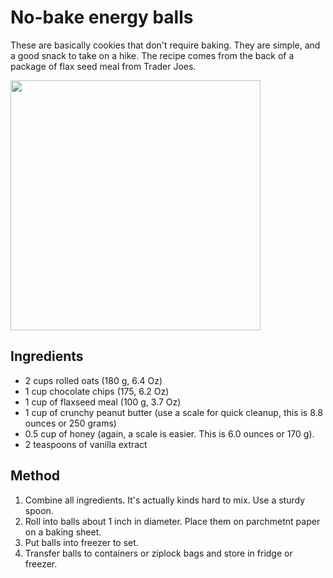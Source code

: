 # No-bake energy balls

These are basically cookies that don't require baking. They are simple, and a good snack to take on a hike. The recipe comes from the back of a package of flax seed meal from Trader Joes.

<img src="https://user-images.githubusercontent.com/1107796/71627151-239cbd80-2bae-11ea-8eac-0810f13be6a0.jpg" width="400">

Ingredients
-----------
* 2 cups rolled oats (180 g, 6.4 Oz)
* 1 cup chocolate chips (175, 6.2 Oz)
* 1 cup of flaxseed meal (100 g, 3.7 Oz)
* 1 cup of crunchy peanut butter (use a scale for quick cleanup, this is 8.8 ounces or 250 grams)
* 0.5 cup of honey (again, a scale is easier. This is 6.0 ounces or 170 g).
* 2 teaspoons of vanilla extract

Method
------
1. Combine all ingredients. It's actually kinds hard to mix. Use a sturdy spoon.
2. Roll into balls about 1 inch in diameter. Place them on parchmetnt paper on a baking sheet.
3. Put balls into freezer to set.
4. Transfer balls to containers or ziplock bags and store in fridge or freezer.
